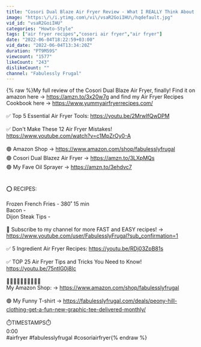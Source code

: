 ```yaml
---
title: "Cosori Dual Blaze Air Fryer Review - What I REALLY Think About It"
image: "https:\/\/i.ytimg.com\/vi\/vsaR2GoiIHU\/hqdefault.jpg"
vid_id: "vsaR2GoiIHU"
categories: "Howto-Style"
tags: ["air fryer recipes","cosori air fryer","air fryer"]
date: "2022-06-04T18:22:59+03:00"
vid_date: "2022-06-04T13:34:20Z"
duration: "PT9M59S"
viewcount: "1577"
likeCount: "243"
dislikeCount: ""
channel: "Fabulessly Frugal"
---
```

{% raw %}My full review of the Cosori Dual Blaze Air Fryer, finally! Find it on amazon here → <a rel="nofollow" target="blank" href="https://amzn.to/3x20w7g">https://amzn.to/3x20w7g</a> and find my Air Fryer Recipes Cookbook here → <a rel="nofollow" target="blank" href="https://www.yummyairfryerrecipes.com/">https://www.yummyairfryerrecipes.com/</a> <br /><br />✅ Top 5 Essential Air Fryer Tools: <a rel="nofollow" target="blank" href="https://youtu.be/2MrwIfQwDPM">https://youtu.be/2MrwIfQwDPM</a><br /><br />✅ Don't Make These 12 Air Fryer Mistakes! <a rel="nofollow" target="blank" href="https://www.youtube.com/watch?v=c1MpZrOy0-A">https://www.youtube.com/watch?v=c1MpZrOy0-A</a><br /><br />🟢 Amazon Shop → <a rel="nofollow" target="blank" href="https://www.amazon.com/shop/fabulesslyfrugal">https://www.amazon.com/shop/fabulesslyfrugal</a><br />🟢 Cosori Dual Blazez Air Fryer →  <a rel="nofollow" target="blank" href="https://amzn.to/3LXpMQs">https://amzn.to/3LXpMQs</a><br />🟢 My Fave Oil Sprayer → <a rel="nofollow" target="blank" href="https://amzn.to/3ehdvc7">https://amzn.to/3ehdvc7</a><br /><br /><br />⭕ RECIPES: <br /><br />Frozen French Fries - 380˚ 15 min<br />Bacon - <br />Dijon Steak Tips - <br /><br />🔔 Subscribe to my channel for more FAST and EASY recipes! → <a rel="nofollow" target="blank" href="https://www.youtube.com/user/FabulesslyFrugal?sub_confirmation=1">https://www.youtube.com/user/FabulesslyFrugal?sub_confirmation=1</a><br /><br />✅ 5 Ingredient Air Fryer Recipes: <a rel="nofollow" target="blank" href="https://youtu.be/RDj03ZpB81s">https://youtu.be/RDj03ZpB81s</a><br /><br />✅ TOP 25 Air Fryer Tips and Tricks You Need to Know! <a rel="nofollow" target="blank" href="https://youtu.be/75ntIG0j8lc">https://youtu.be/75ntIG0j8lc</a> <br /><br />🔻🔻🔻🔻🔻🔻🔻🔻🔻🔻<br />My Amazon Shop: →  <a rel="nofollow" target="blank" href="https://www.amazon.com/shop/fabulesslyfrugal">https://www.amazon.com/shop/fabulesslyfrugal</a><br /><br />🟢 My Funny T-shirt → <a rel="nofollow" target="blank" href="https://fabulesslyfrugal.com/deals/peony-hill-clothing-get-a-fun-new-graphic-tee-delivered-monthly/">https://fabulesslyfrugal.com/deals/peony-hill-clothing-get-a-fun-new-graphic-tee-delivered-monthly/</a> <br /><br />⏱️TIMESTAMPS⏱️<br />0:00 <br />#airfryer #fabulesslyfrugal #cosoriairfryer{% endraw %}
